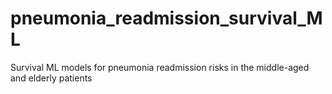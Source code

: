 # pneumonia_readmission_survival_ML
Survival ML models for pneumonia readmission risks in the middle-aged and elderly patients
